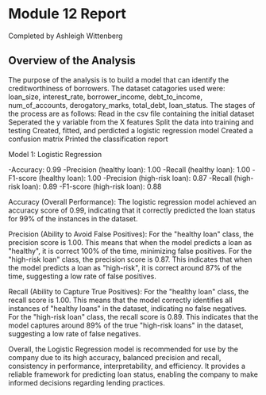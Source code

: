 # Module 12 Report 
Completed by Ashleigh Wittenberg

## Overview of the Analysis

The purpose of the analysis is to build a model that can identify the creditworthiness of borrowers.
The dataset catagories used were: loan_size, interest_rate, borrower_income, debt_to_income, num_of_accounts, derogatory_marks, total_debt, loan_status.
The stages of the process are as follows:
  Read in the csv file containing the initial dataset
  Seperated the y variable from the X features
  Split the data into training and testing
  Created, fitted, and perdicted a logistic regression model
  Created a confusion matrix
  Printed the classification report

Model 1: Logistic Regression

-Accuracy: 0.99
-Precision (healthy loan): 1.00
-Recall (healthy loan): 1.00
-F1-score (healthy loan): 1.00
-Precision (high-risk loan): 0.87
-Recall (high-risk loan): 0.89
-F1-score (high-risk loan): 0.88

Accuracy (Overall Performance):
The logistic regression model achieved an accuracy score of 0.99, indicating that it correctly predicted the loan status for 99% of the instances in the dataset.

Precision (Ability to Avoid False Positives):
For the "healthy loan" class, the precision score is 1.00. This means that when the model predicts a loan as "healthy", it is correct 100% of the time, minimizing false positives.
For the "high-risk loan" class, the precision score is 0.87. This indicates that when the model predicts a loan as "high-risk", it is correct around 87% of the time, suggesting a low rate of false positives.

Recall (Ability to Capture True Positives):
For the "healthy loan" class, the recall score is 1.00. This means that the model correctly identifies all instances of "healthy loans" in the dataset, indicating no false negatives.
For the "high-risk loan" class, the recall score is 0.89. This indicates that the model captures around 89% of the true "high-risk loans" in the dataset, suggesting a low rate of false negatives.

Overall, the Logistic Regression model is recommended for use by the company due to its high accuracy, balanced precision and recall, consistency in performance, interpretability, and efficiency. It provides a reliable framework for predicting loan status, enabling the
company to make informed decisions regarding lending practices.
